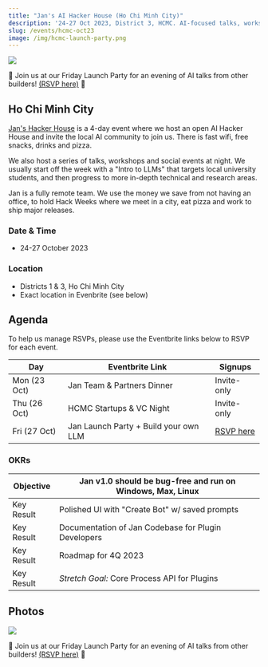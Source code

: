 ```yaml
---
title: "Jan's AI Hacker House (Ho Chi Minh City)"
description: '24-27 Oct 2023, District 3, HCMC. AI-focused talks, workshops and social events. Hosted by Jan.ai'
slug: /events/hcmc-oct23
image: /img/hcmc-launch-party.png
---
```


<head>
  <title>Jan's AI Hacker House (Ho Chi Minh City)</title>
  <meta charset="utf-8" />
  <meta name="description" content="24-27 Oct 2023, District 3, HCMC. AI-focused talks, workshops and social events. Hosted by Jan.ai" />
  <meta name="keywords" content="Jan AI, Jan, ChatGPT alternative, local AI, private AI, conversational AI, no-subscription fee, large language model" />
  <meta name="twitter:card" content="summary" />
  <link rel="canonical" href="https://jan.ai/events/hcmc-oct23" />
  <meta property="og:title" content="Jan's AI Hacker House (Ho Chi Minh City)" />
  <meta property="og:description" content="24-27 Oct 2023, District 3, HCMC. AI-focused talks, workshops and social events. Hosted by Jan.ai" />
  <meta property="og:url" content="https://jan.ai/events/hcmc-oct23" />
  <meta property="og:type" content="article" />
</head>

![](/img/hcmc-launch-party.png)

🎉 Join us at our Friday Launch Party for an evening of AI talks from other builders! [(RSVP here)](https://jan-launch-party.eventbrite.sg/) 🎉

## Ho Chi Minh City

[Jan's Hacker House](https://jan.ai) is a 4-day event where we host an open AI Hacker House and invite the local AI community to join us. There is fast wifi, free snacks, drinks and pizza.

We also host a series of talks, workshops and social events at night. We usually start off the week with a "Intro to LLMs" that targets local university students, and then progress to more in-depth technical and research areas.

Jan is a fully remote team. We use the money we save from not having an office, to hold Hack Weeks where we meet in a city, eat pizza and work to ship major releases.

### Date & Time

- 24-27 October 2023

### Location

- Districts 1 & 3, Ho Chi Minh City
- Exact location in Evenbrite (see below)

## Agenda

To help us manage RSVPs, please use the Eventbrite links below to RSVP for each event.

| Day          | Eventbrite Link                       | Signups                                              |
| ------------ | ------------------------------------- | ---------------------------------------------------- |
| Mon (23 Oct) | Jan Team & Partners Dinner            | Invite-only                                          |
| Thu (26 Oct) | HCMC Startups & VC Night              | Invite-only                                          |
| Fri (27 Oct) | Jan Launch Party + Build your own LLM | [RSVP here](https://jan-launch-party.eventbrite.sg/) |

### OKRs

| **Objective** | Jan v1.0 should be bug-free and run on Windows, Max, Linux |
| ------------- | ---------------------------------------------------------- |
| Key Result    | Polished UI with "Create Bot" w/ saved prompts             |
| Key Result    | Documentation of Jan Codebase for Plugin Developers        |
| Key Result    | Roadmap for 4Q 2023                                        |
| Key Result    | _Stretch Goal:_ Core Process API for Plugins               |

## Photos

![](/img/hcmc-launch-party.png)

🎉 Join us at our Friday Launch Party for an evening of AI talks from other builders! [(RSVP here)](https://jan-launch-party.eventbrite.sg/) 🎉
